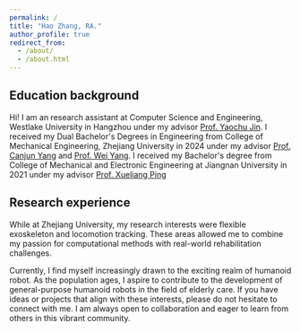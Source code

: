 ```yaml
---
permalink: /
title: "Hao Zhang, RA."
author_profile: true
redirect_from: 
  - /about/
  - /about.html
---
```


## Education background
Hi! I am an research assistant at Computer Science and Engineering, Westlake University in Hangzhou under my advisor [Prof. Yaochu Jin](https://en.westlake.edu.cn/faculty/yaochu-jin.html). I received my Dual Bachelor's Degrees in Engineering from College of Mechanical Engineering, Zhejiang University in 2024 under my advisor [Prof. Canjun Yang](https://person.zju.edu.cn/ycj) and [Prof. Wei Yang](https://www.labxing.com/profile/121680). I received my Bachelor's degree from College of Mechanical and Electronic Engineering at Jiangnan University in 2021 under my advisor [Prof. Xueliang Ping](https://baike.baidu.com/item/%E5%B9%B3%E9%9B%AA%E8%89%AF/1915219)

## Research experience
While at Zhejiang University, my research interests were flexible exoskeleton and locomotion tracking. These areas allowed me to combine my passion for computational methods with real-world rehabilitation challenges.

Currently, I find myself increasingly drawn to the exciting realm of humanoid robot. As the population ages, I aspire to contribute to the development of general-purpose humanoid robots in the field of elderly care. If you have ideas or projects that align with these interests, please do not hesitate to connect with me. I am always open to collaboration and eager to learn from others in this vibrant community.

